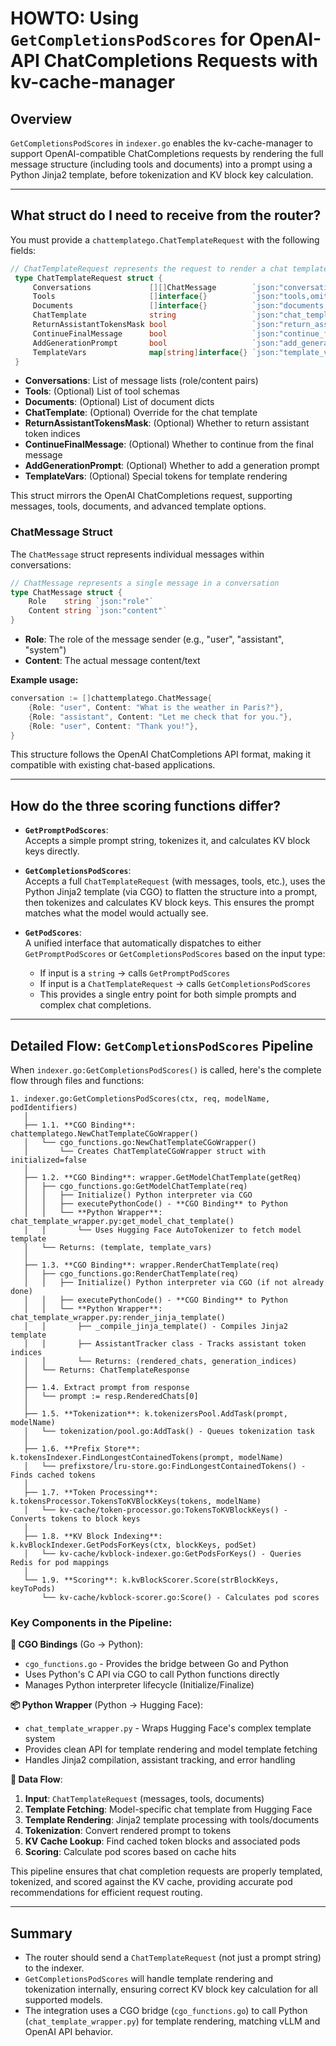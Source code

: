 # HOWTO: Using `GetCompletionsPodScores` for OpenAI-API ChatCompletions Requests with kv-cache-manager

## Overview

`GetCompletionsPodScores` in `indexer.go` enables the kv-cache-manager to support OpenAI-compatible ChatCompletions requests by rendering the full message structure (including tools and documents) into a prompt using a Python Jinja2 template, before tokenization and KV block key calculation.

---

## What struct do I need to receive from the router?

You must provide a `chattemplatego.ChatTemplateRequest` with the following fields:

```go
// ChatTemplateRequest represents the request to render a chat template
 type ChatTemplateRequest struct {
     Conversations             [][]ChatMessage        `json:"conversations"`
     Tools                     []interface{}          `json:"tools,omitempty"`
     Documents                 []interface{}          `json:"documents,omitempty"`
     ChatTemplate              string                 `json:"chat_template,omitempty"`
     ReturnAssistantTokensMask bool                   `json:"return_assistant_tokens_mask,omitempty"`
     ContinueFinalMessage      bool                   `json:"continue_final_message,omitempty"`
     AddGenerationPrompt       bool                   `json:"add_generation_prompt,omitempty"`
     TemplateVars              map[string]interface{} `json:"template_vars,omitempty"`
 }
```

- **Conversations**: List of message lists (role/content pairs)
- **Tools**: (Optional) List of tool schemas
- **Documents**: (Optional) List of document dicts
- **ChatTemplate**: (Optional) Override for the chat template
- **ReturnAssistantTokensMask**: (Optional) Whether to return assistant token indices
- **ContinueFinalMessage**: (Optional) Whether to continue from the final message
- **AddGenerationPrompt**: (Optional) Whether to add a generation prompt
- **TemplateVars**: (Optional) Special tokens for template rendering

This struct mirrors the OpenAI ChatCompletions request, supporting messages, tools, documents, and advanced template options.

### ChatMessage Struct

The `ChatMessage` struct represents individual messages within conversations:

```go
// ChatMessage represents a single message in a conversation
type ChatMessage struct {
    Role    string `json:"role"`
    Content string `json:"content"`
}
```

- **Role**: The role of the message sender (e.g., "user", "assistant", "system")
- **Content**: The actual message content/text

**Example usage:**
```go
conversation := []chattemplatego.ChatMessage{
    {Role: "user", Content: "What is the weather in Paris?"},
    {Role: "assistant", Content: "Let me check that for you."},
    {Role: "user", Content: "Thank you!"},
}
```

This structure follows the OpenAI ChatCompletions API format, making it compatible with existing chat-based applications.

---

## How do the three scoring functions differ?

- **`GetPromptPodScores`**:  
  Accepts a simple prompt string, tokenizes it, and calculates KV block keys directly.

- **`GetCompletionsPodScores`**:  
  Accepts a full `ChatTemplateRequest` (with messages, tools, etc.), uses the Python Jinja2 template (via CGO) to flatten the structure into a prompt, then tokenizes and calculates KV block keys. This ensures the prompt matches what the model would actually see.

- **`GetPodScores`**:  
  A unified interface that automatically dispatches to either `GetPromptPodScores` or `GetCompletionsPodScores` based on the input type:
  - If input is a `string` → calls `GetPromptPodScores`
  - If input is a `ChatTemplateRequest` → calls `GetCompletionsPodScores`
  - This provides a single entry point for both simple prompts and complex chat completions.

---

## Detailed Flow: `GetCompletionsPodScores` Pipeline

When `indexer.go:GetCompletionsPodScores()` is called, here's the complete flow through files and functions:

```
1. indexer.go:GetCompletionsPodScores(ctx, req, modelName, podIdentifiers)
   │
   ├── 1.1. **CGO Binding**: chattemplatego.NewChatTemplateCGoWrapper()
   │   └── cgo_functions.go:NewChatTemplateCGoWrapper()
   │       └── Creates ChatTemplateCGoWrapper struct with initialized=false
   │
   ├── 1.2. **CGO Binding**: wrapper.GetModelChatTemplate(getReq)
   │   ├── cgo_functions.go:GetModelChatTemplate(req)
   │   │   ├── Initialize() Python interpreter via CGO
   │   │   ├── executePythonCode() - **CGO Binding** to Python
   │   │   └── **Python Wrapper**: chat_template_wrapper.py:get_model_chat_template()
   │   │       └── Uses Hugging Face AutoTokenizer to fetch model template
   │   └── Returns: (template, template_vars)
   │
   ├── 1.3. **CGO Binding**: wrapper.RenderChatTemplate(req)
   │   ├── cgo_functions.go:RenderChatTemplate(req)
   │   │   ├── Initialize() Python interpreter via CGO (if not already done)
   │   │   ├── executePythonCode() - **CGO Binding** to Python
   │   │   └── **Python Wrapper**: chat_template_wrapper.py:render_jinja_template()
   │   │       ├── _compile_jinja_template() - Compiles Jinja2 template
   │   │       ├── AssistantTracker class - Tracks assistant token indices
   │   │       └── Returns: (rendered_chats, generation_indices)
   │   └── Returns: ChatTemplateResponse
   │
   ├── 1.4. Extract prompt from response
   │   └── prompt := resp.RenderedChats[0]
   │
   ├── 1.5. **Tokenization**: k.tokenizersPool.AddTask(prompt, modelName)
   │   └── tokenization/pool.go:AddTask() - Queues tokenization task
   │
   ├── 1.6. **Prefix Store**: k.tokensIndexer.FindLongestContainedTokens(prompt, modelName)
   │   └── prefixstore/lru-store.go:FindLongestContainedTokens() - Finds cached tokens
   │
   ├── 1.7. **Token Processing**: k.tokensProcessor.TokensToKVBlockKeys(tokens, modelName)
   │   └── kv-cache/token-processor.go:TokensToKVBlockKeys() - Converts tokens to block keys
   │
   ├── 1.8. **KV Block Indexing**: k.kvBlockIndexer.GetPodsForKeys(ctx, blockKeys, podSet)
   │   └── kv-cache/kvblock-indexer.go:GetPodsForKeys() - Queries Redis for pod mappings
   │
   └── 1.9. **Scoring**: k.kvBlockScorer.Score(strBlockKeys, keyToPods)
       └── kv-cache/kvblock-scorer.go:Score() - Calculates pod scores
```

### Key Components in the Pipeline:

**🔗 CGO Bindings** (Go → Python):
- `cgo_functions.go` - Provides the bridge between Go and Python
- Uses Python's C API via CGO to call Python functions directly
- Manages Python interpreter lifecycle (Initialize/Finalize)

**📦 Python Wrapper** (Python → Hugging Face):
- `chat_template_wrapper.py` - Wraps Hugging Face's complex template system
- Provides clean API for template rendering and model template fetching
- Handles Jinja2 compilation, assistant tracking, and error handling

**🔄 Data Flow**:
1. **Input**: `ChatTemplateRequest` (messages, tools, documents)
2. **Template Fetching**: Model-specific chat template from Hugging Face
3. **Template Rendering**: Jinja2 template processing with tools/documents
4. **Tokenization**: Convert rendered prompt to tokens
5. **KV Cache Lookup**: Find cached token blocks and associated pods
6. **Scoring**: Calculate pod scores based on cache hits

This pipeline ensures that chat completion requests are properly templated, tokenized, and scored against the KV cache, providing accurate pod recommendations for efficient request routing.

---

## Summary

- The router should send a `ChatTemplateRequest` (not just a prompt string) to the indexer.
- `GetCompletionsPodScores` will handle template rendering and tokenization internally, ensuring correct KV block key calculation for all supported models.
- The integration uses a CGO bridge (`cgo_functions.go`) to call Python (`chat_template_wrapper.py`) for template rendering, matching vLLM and OpenAI API behavior.